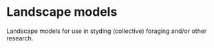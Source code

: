 # Landscape models 
Landscape models for use in styding (collective) foraging and/or other research.

